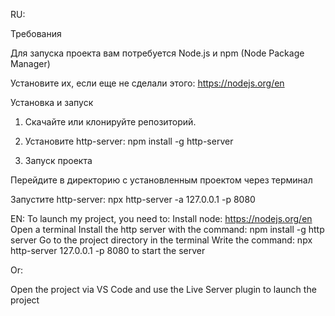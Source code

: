 RU:

Требования

Для запуска проекта вам потребуется Node.js и npm (Node Package Manager)

Установите их, если еще не сделали этого: https://nodejs.org/en

Установка и запуск

1. Скачайте или клонируйте репозиторий.

2. Установите http-server: npm install -g http-server
   
3. Запуск проекта
   
Перейдите в директорию с установленным проектом через терминал

Запустите http-server: npx http-server -a 127.0.0.1 -p 8080


EN:
To launch my project, you need to:
Install node: https://nodejs.org/en
Open a terminal
Install the http server with the command: npm install -g http server 
Go to the project directory in the terminal
Write the command: npx http-server 127.0.0.1 -p 8080 to start the server

Or:

Open the project via VS Code and use the Live Server plugin to launch the project
